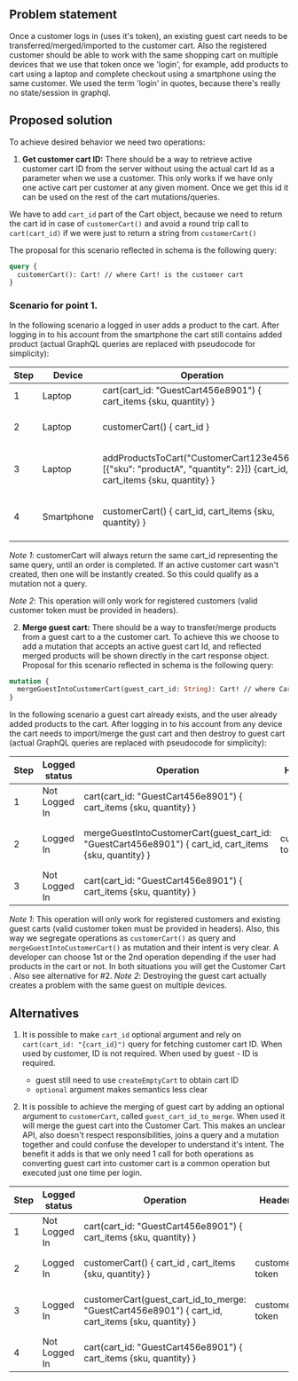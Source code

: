  ## Problem statement   

Once a customer logs in (uses it's token), an existing guest cart needs to be transferred/merged/imported to the customer cart.
Also the registered customer should be able to work with the same shopping cart on multiple devices that we use that token once we 'login', for example, add products to cart using a laptop and complete checkout using a smartphone using the same customer.
We used the term 'login' in quotes, because there's really no state/session in graphql.

 ## Proposed solution

To achieve desired behavior we need two operations: 

 1. **Get customer cart ID:** There should be a way to retrieve active customer cart ID from the server without using the actual cart Id as a parameter when we use a customer. This only works if we have only one active cart per customer at any given moment.
 Once we get this id it can be used on the rest of the cart mutations/queries. 
 
 We have to add `cart_id` part of the Cart object, because we need to return the cart id in case of `customerCart()` and avoid a round trip call to `cart(cart_id)` if we were just to return a string from `customerCart()`
 
 
 The proposal for this scenario reflected in schema is the following query:
```graphql
query {
  customerCart(): Cart! // where Cart! is the customer cart
}
```

### Scenario for point 1.
 
 In the following scenario a logged in user adds a product to the cart. After logging in to his account from the smartphone the cart still contains added product (actual GraphQL queries are replaced with pseudocode for simplicity): 
 
| Step | Device     | Operation                                                                        | Headers        | Response                                          |
|------|------------|----------------------------------------------------------------------------------|----------------|---------------------------------------------------|
| 1    | Laptop     | cart(cart_id: "GuestCart456e8901") { cart_items {sku, quantity} }                                                         | Not Logged In | { cart_items: [] }    |
| 2    | Laptop     | customerCart() { cart_id }                                                         | customer-token | { cart_id: "CustomerCart123e4567" }               |
| 3    | Laptop     | addProductsToCart("CustomerCart123e4567", [{"sku": "productA", "quantity": 2}]) {cart_id, cart_items {sku, quantity} }    | customer-token | { cart_id: "CustomerCart123e4567", cart_items: [{"sku": "productA", "quantity": 2]}|
| 4    | Smartphone | customerCart() { cart_id, cart_items {sku, quantity} }                                                         | customer-token | { cart_id: "CustomerCart123e4567", cart_items: [{"sku": "productA", "quantity": 2] }|

*Note 1*: customerCart will always return the same cart_id representing the same query, until an order is completed. If an active customer cart wasn't created, then one will be instantly created. So this could qualify as a mutation not a query.

*Note 2*: This operation will only work for registered customers (valid customer token must be provided in headers).


 2. **Merge guest cart:** There should be a way to transfer/merge products from a guest cart to a the customer cart. To achieve this we choose to add a mutation that accepts an active guest cart Id, and reflected merged products will be shown directly in the cart response object.
 Proposal for this scenario reflected in schema is the following query:
```graphql
mutation {
  mergeGuestIntoCustomerCart(guest_cart_id: String): Cart! // where Cart! is the customer cart
}
```

In the following scenario a guest cart already exists, and the user already added products to the cart. After logging in to his account from any device the cart needs to import/merge the gust cart and then destroy to guest cart (actual GraphQL queries are replaced with pseudocode for simplicity): 


| Step | Logged status| Operation                                                                        | Headers        | Response                                          |
|------|--------------|----------------------------------------------------------------------------------|----------------|---------------------------------------------------|
| 1    | Not Logged In| cart(cart_id: "GuestCart456e8901") { cart_items {sku, quantity} }                                                         |  | { cart_items: [{"sku": "productA", "quantity": 2] }    |
| 2    | Logged In    | mergeGuestIntoCustomerCart(guest_cart_id: "GuestCart456e8901") { cart_id, cart_items {sku, quantity} }                                                         | customer-token | { cart_id: "CustomerCart123e4567", cart_items: [{"sku": "productA", "quantity": 2] }|
| 3    | Not Logged In| cart(cart_id: "GuestCart456e8901") { cart_items {sku, quantity} }                         |  | {"errors": [{"message": "Could not find a cart with ID"}]} |

*Note 1*: This operation will only work for registered customers and existing guest carts (valid customer token must be provided in headers). Also, this way we segregate operations as `customerCart()` as query and `mergeGuestIntoCustomerCart()` as mutation and their intent is very clear. A developer can choose 1st or the 2nd operation depending if the user had products in the cart or not. In both situations you will get the Customer Cart . Also see alternative for #2.
*Note 2*: Destroying the guest cart actually creates a problem with the same guest on multiple devices.

 ## Alternatives
 
 1. It is possible to make `cart_id` optional argument and rely on `cart(cart_id: "{cart_id}")` query for fetching customer cart ID. When used by customer, ID is not required. When used by guest - ID is required.
    - guest still need to use `createEmptyCart` to obtain cart ID
    - `optional` argument makes semantics less clear
    
 2. It is possible to achieve the merging of guest cart by adding an optional argument to `customerCart`, called `guest_cart_id_to_merge`. When used it will merge the guest cart into the Customer Cart. This makes an unclear API, also doesn't respect responsibilities, joins a query and a mutation together and could confuse the developer to understand it's intent. The benefit it adds is that we only need 1 call for both operations as converting guest cart into customer cart is a common operation but executed just one time per login.
 
 | Step | Logged status| Operation                                                                        | Headers        | Response                                          |
 |------|--------------|----------------------------------------------------------------------------------|----------------|---------------------------------------------------|
 | 1    | Not Logged In| cart(cart_id: "GuestCart456e8901") { cart_items {sku, quantity} }                                                         |  | { cart_items: [{"sku": "productA", "quantity": 2] }    |
 | 2    | Logged In    | customerCart() { cart_id , cart_items {sku, quantity} }                                                         | customer-token | { cart_id: "CustomerCart123e4567", cart_items:[] }               |
 | 3    | Logged In    | customerCart(guest_cart_id_to_merge: "GuestCart456e8901") { cart_id, cart_items {sku, quantity} }                     | customer-token | { cart_id: "CustomerCart123e4567", cart_items: [{"sku": "productA", "quantity": 2] }|
 | 4    | Not Logged In| cart(cart_id: "GuestCart456e8901") { cart_items {sku, quantity} }                         |  | {"errors": [{"message": "Could not find a cart with ID"}]} |
